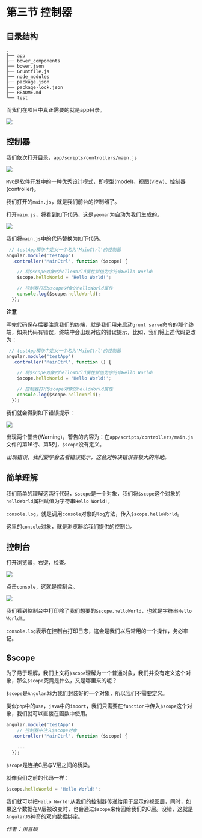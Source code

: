 # 第三节 控制器

## 目录结构

```
.
├── app
├── bower_components
├── bower.json
├── Gruntfile.js
├── node_modules
├── package.json
├── package-lock.json
├── README.md
└── test
```

而我们在项目中真正需要的就是app目录。

![](image/0.png)

## 控制器

我们依次打开目录，`app/scripts/controllers/main.js`

![](image/1.png)

`MVC`是软件开发中的一种优秀设计模式，即模型(model)、视图(view)、控制器(controller)。

我们打开的`main.js`，就是我们前台的控制器了。

打开`main.js`，将看到如下代码，这是`yeoman`为自动为我们生成的。

![](image/2.png)

我们将`main.js`中的代码替换为如下代码。

```javascript
 // testApp模块中定义一个名为'MainCtrl'的控制器
angular.module('testApp')
  .controller('MainCtrl', function ($scope) {

    // 将$scope对象的helloWorld属性赋值为字符串Hello World!
    $scope.helloWorld = 'Hello World!';

    // 控制器打印$scope对象的helloWorld属性
    console.log($scope.helloWorld);
  });
```

**注意**

写完代码保存后要注意我们的终端，就是我们用来启动`grunt serve`命令的那个终端，如果代码有错误，终端中会出现对应的错误提示，比如，我们将上述代码更改为：

```javascript
 // testApp模块中定义一个名为'MainCtrl'的控制器
angular.module('testApp')
  .controller('MainCtrl', function () {

    // 将$scope对象的helloWorld属性赋值为字符串Hello World!
    $scope.helloWorld = 'Hello World!';

    // 控制器打印$scope对象的helloWorld属性
    console.log($scope.helloWorld);
  });
```

我们就会得到如下错误提示：

![](image/5.png)

出现两个警告(Warning)，警告的内容为：在`app/scripts/controllers/main.js`文件的第16行、第5列，`$scope`没有定义。

*出现错误，我们要学会去看错误提示，这会对解决错误有极大的帮助。*

## 简单理解

我们简单的理解这两行代码，`$scope`是一个对象，我们将`$scope`这个对象的`helloWorld`属相赋值为字符串`Hello World!`。

`console.log`，就是调用`console`对象的`log`方法，传入`$scope.helloWorld`。

这里的`console`对象，就是浏览器给我们提供的控制台。

## 控制台

打开浏览器，右键，检查。

![](image/3.png)

点击`console`，这就是控制台。

![](image/4.png)

我们看到控制台中打印除了我们想要的`$scope.helloWorld`，也就是字符串`Hello World!`。

`console.log`表示在控制台打印日志，这会是我们以后常用的一个操作，务必牢记。

## $scope

为了易于理解，我们上文将`$scope`理解为一个普通对象，我们并没有定义这个对象，那么`$scope`究竟是什么，又是哪里来的呢？

`$scope`是`AngularJS`为我们封装好的一个对象，所以我们不需要定义。

类似`php`中的`use`，`java`中的`import`，我们只需要在`function`中传入`$scope`这个对象，我们就可以直接在函数中使用。

```javascript
angular.module('testApp')
	// 控制器中注入$scope对象
  .controller('MainCtrl', function ($scope) {

    ...
  });
```

`$scope`是连接C层与V层之间的桥梁。

就像我们之前的代码一样：

```javascript
$scope.helloWorld = 'Hello World!';
```

我们就可以把`Hello World!`从我们的控制器传递给用于显示的视图层，同时，如果这个数据在V层被改变时，也会通过`$scope`来传回给我们的C层。没错，这就是`AngularJS`神奇的双向数据绑定。

*作者：张喜硕*